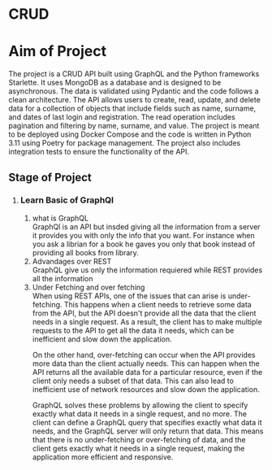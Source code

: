 # CRUD

<h1>Aim of Project</h1>
The project is a CRUD API built using GraphQL and the Python frameworks Starlette. It uses MongoDB as a database and is designed to be asynchronous. The data is validated using Pydantic and the code follows a clean architecture. The API allows users to create, read, update, and delete data for a collection of objects that include fields such as name, surname, and dates of last login and registration. The read operation includes pagination and filtering by name, surname, and value. The project is meant to be deployed using Docker Compose and the code is written in Python 3.11 using Poetry for package management. The project also includes integration tests to ensure the functionality of the API.

<h2> Stage of Project </h2>
<ol>
  <li>
    <h3>Learn Basic of GraphQl</h3>
    <ol>
      <li>what is GraphQL</li>
      GraphQl is an API but insded giving all the information from a server it provides you with only the info that you want. For instance when you ask a librian for a book he gaves you only that book instead of providing all books from library.
      <li>Advandages over REST</li>
      GraphQL give us only the information requiered while REST provides all the information
      <li>Under Fetching and over fetching</li>
      When using REST APIs, one of the issues that can arise is under-fetching. This happens when a client needs to retrieve some data from the API, but the API doesn't provide all the data that the client needs in a single request. As a result, the client has to make multiple requests to the API to get all the data it needs, which can be inefficient and slow down the application.

On the other hand, over-fetching can occur when the API provides more data than the client actually needs. This can happen when the API returns all the available data for a particular resource, even if the client only needs a subset of that data. This can also lead to inefficient use of network resources and slow down the application.

GraphQL solves these problems by allowing the client to specify exactly what data it needs in a single request, and no more. The client can define a GraphQL query that specifies exactly what data it needs, and the GraphQL server will only return that data. This means that there is no under-fetching or over-fetching of data, and the client gets exactly what it needs in a single request, making the application more efficient and responsive.
    </ol> 
  </li>
</ol>
